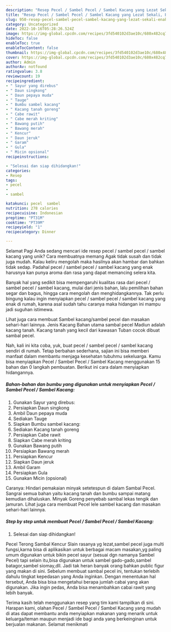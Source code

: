 ```yaml
---
description: "Resep Pecel / Sambel Pecel / Sambel Kacang yang Lezat Sekali, Enak"
title: "Resep Pecel / Sambel Pecel / Sambel Kacang yang Lezat Sekali, Enak"
slug: 950-resep-pecel-sambel-pecel-sambel-kacang-yang-lezat-sekali-enak
category: Uncategorized
date: 2022-10-16T05:28:26.524Z
image: https://img-global.cpcdn.com/recipes/3fd540102d3ae10c/680x482cq70/pecel-sambel-pecel-sambel-kacang-foto-resep-utama.jpg
hideToc: false
enableToc: true
enableTocContent: false
thumbnail: https://img-global.cpcdn.com/recipes/3fd540102d3ae10c/680x482cq70/pecel-sambel-pecel-sambel-kacang-foto-resep-utama.jpg
cover: https://img-global.cpcdn.com/recipes/3fd540102d3ae10c/680x482cq70/pecel-sambel-pecel-sambel-kacang-foto-resep-utama.jpg
author: Admin
authorAv: notfound
ratingvalue: 3.8
reviewcount: 19
recipeingredient:
- " Sayur yang direbus"
- " Daun singkong"
- " Daun pepaya muda"
- " Tauge"
- " Bumbu sambel kacang"
- " Kacang tanah goreng"
- " Cabe rawit"
- " Cabe merah kriting"
- " Bawang putih"
- " Bawang merah"
- " Kencur"
- " Daun jeruk"
- " Garam"
- " Gula"
- " Micin opsional"
recipeinstructions:

- "Selesai dan siap dihidangkan!"
categories:
- Resep
tags:
- pecel
- 
- sambel

katakunci: pecel  sambel 
nutrition: 278 calories
recipecuisine: Indonesian
preptime: "PT31M"
cooktime: "PT39M"
recipeyield: "1"
recipecategory: Dinner

---
```



Selamat Pagi Anda sedang mencari ide resep pecel / sambel pecel / sambel kacang yang unik? Cara membuatnya memang Agak tidak susah dan tidak juga mudah. Kalau keliru mengolah maka hasilnya akan hambar dan bahkan tidak sedap. Padahal pecel / sambel pecel / sambel kacang yang enak harusnya kan punya aroma dan rasa yang dapat memancing selera kita.


Banyak hal yang sedikit bisa mempengaruhi kualitas rasa dari pecel / sambel pecel / sambel kacang, mulai dari jenis bahan, lalu pemilihan bahan segar dan bagus, hingga cara mengolah dan menghidangkannya. Tak perlu bingung kalau ingin menyiapkan pecel / sambel pecel / sambel kacang yang enak di rumah, karena asal sudah tahu caranya maka hidangan ini mampu jadi suguhan istimewa.

Lihat juga cara membuat Sambel kacang/sambel pecel dan masakan sehari-hari lainnya. Jenis Kacang Bahan utama sambal pecel Madiun adalah kacang tanah. Kacang tanah yang kecil dari kawasan Tuban cocok dibuat sambal pecel.


Nah, kali ini kita coba, yuk, buat pecel / sambel pecel / sambel kacang sendiri di rumah. Tetap berbahan sederhana, sajian ini bisa memberi manfaat dalam membantu menjaga kesehatan tubuhmu sekeluarga. Kamu bisa menyiapkan Pecel / Sambel Pecel / Sambel Kacang menggunakan 15 bahan dan 0 langkah pembuatan. Berikut ini cara dalam menyiapkan hidangannya.

<!--inarticleads1-->

##### Bahan-bahan dan bumbu yang digunakan untuk menyiapkan Pecel / Sambel Pecel / Sambel Kacang:

1. Gunakan  Sayur yang direbus:
1. Persiapkan  Daun singkong
1. Ambil  Daun pepaya muda
1. Sediakan  Tauge
1. Siapkan  Bumbu sambel kacang:
1. Sediakan  Kacang tanah goreng
1. Persiapkan  Cabe rawit
1. Siapkan  Cabe merah kriting
1. Gunakan  Bawang putih
1. Persiapkan  Bawang merah
1. Persiapkan  Kencur
1. Siapkan  Daun jeruk
1. Ambil  Garam
1. Persiapkan  Gula
1. Gunakan  Micin (opsional)


Caranya: Hindari pemakaian minyak setetespun di dalam Sambal Pecel. Sangrai semua bahan yaitu kacang tanah dan bumbu sampai matang kemudian dihaluskan. Minyak Goreng penyebab sambal lekas tengik dan jamuran. Lihat juga cara membuat Pecel lele sambel kacang dan masakan sehari-hari lainnya. 

<!--inarticleads2-->

##### Step by step untuk membuat Pecel / Sambel Pecel / Sambel Kacang:


1. Selesai dan siap dihidangkan!

Pecel Terong Sambal Kencur Slain rasanya yg lezat,sambel pecel juga multi fungsi,karna bisa di aplikasikan untuk berbagai macam masakan,yg paling umum digunakan untuk bikin pecel sayur (sesuai dgn namanya Sambel Pecel) tapi selain itu,bisa digunakan untuk sambel gado-gado,sambel batagor,sambel siomay,dll. Jadi tak heran banyak orang bahkan public figur yang makan di sini. Sebelum membuat sambal pecel ini, tentukan terlebih dahulu tingkat kepedasan yang Anda inginkan. Dengan menentukan hal tersebut, Anda bisa bisa mengetahui berapa jumlah cabai yang akan digunakan. Jika ingin pedas, Anda bisa menambahkan cabai rawit yang lebih banyak. 

Terima kasih telah menggunakan resep yang tim kami tampilkan di sini. Harapan kami, olahan Pecel / Sambel Pecel / Sambel Kacang yang mudah di atas dapat membantu anda menyiapkan makanan yang menarik untuk keluarga/teman maupun menjadi ide bagi anda yang berkeinginan untuk berjualan makanan. Selamat menikmati
